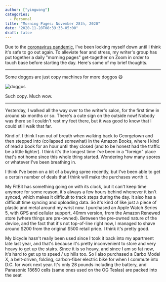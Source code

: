 ```yaml
---
author: ["yingwang"]
categories:
  - Personal
title: "Morning Pages: November 28th, 2020"
date: "2020-11-28T08:39:33-05:00"
draft: false
---
```


Due to the [coronavirus
pandemic](https://en.wikipedia.org/wiki/2019-20_coronavirus_pandemic), I've been
locking myself down until I think it's safe to go out again. To alleviate fear
and stress, my writer's group has put together a daily "morning pages"
get-together on Zoom in order to touch base before starting the day. Here's some
of my brief thoughts.

__________

Some doggos are just copy machines for more doggos :smile:

![doggos](/img/posts/2020/11/28/morning_pages.jpg)

Such copy. Much wow.

__________

Yesterday, I walked all the way over to the writer's salon, for the first time
in around six months or so. There's a cute sign on the outside now! Nobody was
there so I couldn't rest my feet there, but it was good to know that I could
still walk that far.

Kind of. I think I ran out of breath when walking back to Georgetown and then
stepped into (collapsed somewhat) in the Amazon Books, where I kind of read a
book for an hour until they closed (and to be honest had the traffic be a little
lighter). I think it's the longest time I've been in a "foreign" place that's
not home since this whole thing started. Wondering how many spores or whatever
I've been breathing in.

I think I've been on a bit of a buying spree recently, but I've been able to get
a certain number of deals that I think will make the purchases worth it.

My FitBit has something going on with its clock, but it can't keep time anymore
for some reason, it's always a few hours behind whenever it isn't synced, which
makes it difficult to track steps during the day. It also has a difficult time
syncing and uploading data. So it's kind of like just a piece of plastic and
metal around my wrist now. I purchased an Apple Watch Series 5, with GPS and
cellular support, 40mm version, from the Amazon Renewed store (where things are
pre-owned). Between the pre-owned nature of the device, and the fact that it's
not top-of-line right now, I managed to shave around $200 from the original $500
retail price. I think it's pretty good.

My bicycle hasn't really been used since I took it back into my apartment late
last year, and that's because it's pretty inconvenient to store and very heavy
to get up the stairs. Since it is so heavy, and since I am so fat now, it's hard
to get up to speed / up hills too. So I also purchased a Carbo Model X, a
belt-driven, folding, carbon-fiber electric bike for when I commute into D.C.
for work next year. It's only 28 pounds including the battery, and Panasonic
18650 cells (same ones used on the OG Teslas) are packed into the seat
